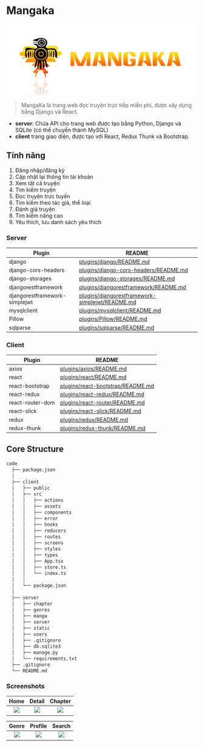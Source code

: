 # Mangaka

![mangaka](https://github.com/Ren0503/mangaka-py-read-comic/blob/master/client/src/assets/header.png)

> MangaKa là trang web đọc truyện trực tiếp miễn phí, được xây dựng bằng Django và React.
- **server**: Chứa API cho trang web được tạo bằng Python, Django và SQLite (có thể chuyển thành MySQL)
- **client** trang giao diện, được tạo với React, Redux Thunk và Bootstrap.

## Tính năng

1. Đăng nhập/đăng ký
2. Cập nhật lại thông tin tài khoản
3. Xem tất cả truyện
4. Tìm kiếm truyện
5. Đọc truyện trực tuyến
6. Tìm kiếm theo tác giả, thể loại
7. Đánh giá truyện
8. Tìm kiếm nâng cao
9. Yêu thích, lưu danh sách yêu thích

### Server

| Plugin | README |
| ------ | ------ |
| django | [plugins/django/README.md](https://github.com/django/django/blob/main/README.rstb/master/README.md) |
| django-cors-headers | [plugins/django-cors-headers/README.md](https://github.com/adamchainz/django-cors-headers) |
| django-storages | [plugins/django-storages/README.md](https://github.com/jschneier/django-storages/blob/master/README.rst)|
| djangorestframework | [plugins/djangorestframework/README.md](https://github.com/encode/django-rest-framework/blob/master/README.md) |
| djangorestframework-simplejwt | [plugins/djangorestframework-simplejwt/README.md](https://github.com/jazzband/djangorestframework-simplejwt/blob/master/README.rst) |
| mysqlclient | [plugins/mysqlclient/README.md](https://github.com/PyMySQL/mysqlclient/blob/main/README.md) |
| Pillow | [plugins/Pillow/README.md](https://github.com/python-pillow/Pillow/blob/main/README.mdmd) |
| sqlparse | [plugins/sqlparse/README.md](https://github.com/andialbrecht/sqlparse/blob/master/README.rst) |


### Client

| Plugin | README |
| ------ | ------ |
| axios | [plugins/axios/README.md](https://github.com/axios/axios/blob/master/README.md) |
| react | [plugins/react/README.md](https://github.com/facebook/react/blob/master/README.md) |
| react-bootstrap | [plugins/react-bootstrap/README.md](https://github.com/react-bootstrap/react-bootstrap/blob/master/README.md) |
| react-redux | [plugins/react-redux/README.md](https://github.com/reduxjs/react-redux) |
| react-router-dom | [plugins/react-router/README.md](https://github.com/ReactTraining/react-router/blob/master/README.md) |
| react-slick | [plugins/react-slick/README.md](https://github.com/akiran/react-slick) |
| redux | [plugins/redux/README.md](https://github.com/reduxjs/redux)|
| redux-thunk | [plugins/redux-thunk/README.md](https://github.com/reduxjs/redux-thunk/blob/master/README.md) |

## Core Structure
    code
      ├── package.json
      │
      ├── client
      │   ├── public
      │   ├── src
      │   │   ├── actions
      │   │   ├── assets
      │   │   ├── components
      │   │   ├── error
      │   │   ├── hooks
      │   │   ├── reducers
      │   │   ├── routes
      │   │   ├── screens
      │   │   ├── styles
      │   │   ├── types
      │   │   ├── App.tsx
      │   │   ├── store.ts
      │   │   └── index.ts
      │   │
      │   └── package.json
      │
      ├── server 
      │   ├── chapter
      │   ├── genres
      │   ├── manga
      │   ├── server
      │   ├── static
      │   ├── users
      │   ├── .gitignore
      │   ├── db.sqlite3
      │   ├── manage.py
      │   └── requirements.txt
      ├── .gitignore
      └── README.md



### Screenshots

|                                        Home                                        |                                        Detail                                        |                                        Chapter                                        |
| :--------------------------------------------------------------------------------: | :------------------------------------------------------------------------------------: | :-----------------------------------------------------------------------------------: |
| ![](https://github.com/Ren0503/mangaka-py-read-comic/blob/master/client/src/assets/screenshots/home.png) | ![](https://github.com/Ren0503/mangaka-py-read-comic/blob/master/client/src/assets/screenshots/detail.png) | ![](https://github.com/Ren0503/mangaka-py-read-comic/blob/master/client/src/assets/screenshots/chapter.png) |

|                                        Genre                                        |                                        Profile                                        |                                        Search                                        |
| :--------------------------------------------------------------------------------: | :------------------------------------------------------------------------------------: | :-----------------------------------------------------------------------------------: |
| ![](https://github.com/Ren0503/mangaka-py-read-comic/blob/master/client/src/assets/screenshots/genre.png) | ![](https://github.com/Ren0503/mangaka-py-read-comic/blob/master/client/src/assets/screenshots/profile.png) | ![](https://github.com/Ren0503/mangaka-py-read-comic/blob/master/client/src/assets/screenshots/search.png) |